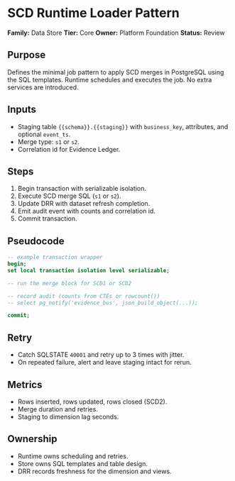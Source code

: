 # SCD Runtime Loader Pattern

**Family:** Data Store  **Tier:** Core  **Owner:** Platform Foundation  **Status:** Review

## Purpose
Defines the minimal job pattern to apply SCD merges in PostgreSQL using the SQL templates. Runtime schedules and executes the job. No extra services are introduced.

## Inputs
- Staging table `{{schema}}.{{staging}}` with `business_key`, attributes, and optional `event_ts`.
- Merge type: `s1` or `s2`.
- Correlation id for Evidence Ledger.

## Steps
1. Begin transaction with serializable isolation.
2. Execute SCD merge SQL (`s1` or `s2`).
3. Update DRR with dataset refresh completion.
4. Emit audit event with counts and correlation id.
5. Commit transaction.

## Pseudocode

```sql
-- example transaction wrapper
begin;
set local transaction isolation level serializable;

-- run the merge block for SCD1 or SCD2

-- record audit (counts from CTEs or rowcount())
-- select pg_notify('evidence_bus', json_build_object(...));

commit;
```

## Retry
- Catch SQLSTATE `40001` and retry up to 3 times with jitter.
- On repeated failure, alert and leave staging intact for rerun.

## Metrics
- Rows inserted, rows updated, rows closed (SCD2).
- Merge duration and retries.
- Staging to dimension lag seconds.

## Ownership
- Runtime owns scheduling and retries.
- Store owns SQL templates and table design.
- DRR records freshness for the dimension and views.